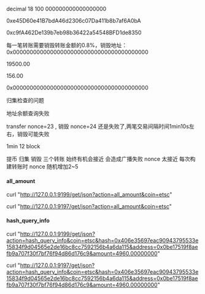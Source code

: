 
decimal  18 
100 000000000000000000

0xe45D60e41B7bdA46d2306c07Da411b8b7af6A0bA

0xc9fA462De139b7eb98b36422a54548BFD1de8350


每一笔转账需要销毁转账金额的0.8%，销毁地址： 0x0000000000000000000000000000000000000000

19500.00 

156.00 



0x0000000000000000000000000000000000000000


归集检查的问题

地址余额查询失败


transfer  nonce=23 , 销毁 nonce=24 还是失败了,两笔交易间隔时间1min10s左右，销毁可能失败

1min  12 block 

提币 归集 销毁 三个转账 始终有机会接近 会造成广播失败  nonce 太接近 每次构建转账时  nonce 随机增加2~5 




#### all_amount
curl "http://127.0.0.1:9199/get/json?action=all_amount&coin=etsc"

curl "http://127.0.0.1:9197/get/json?action=all_amount&coin=etsc"



####  hash_query_info


curl "http://127.0.0.1:9199/get/json?action=hash_query_info&coin=etsc&hash=0x406e35697eac90943795533e15834f9d04565e2de16bc8cc7592156b4a6da115&address=0x0be17519f8aefb9a707f30f7bf76f94d86d176c9&amount=4960.00000000"   


curl "http://127.0.0.1:9197/get/json?action=hash_query_info&coin=etsc&hash=0x406e35697eac90943795533e15834f9d04565e2de16bc8cc7592156b4a6da115&address=0x0be17519f8aefb9a707f30f7bf76f94d86d176c9&amount=4960.00000000"   
